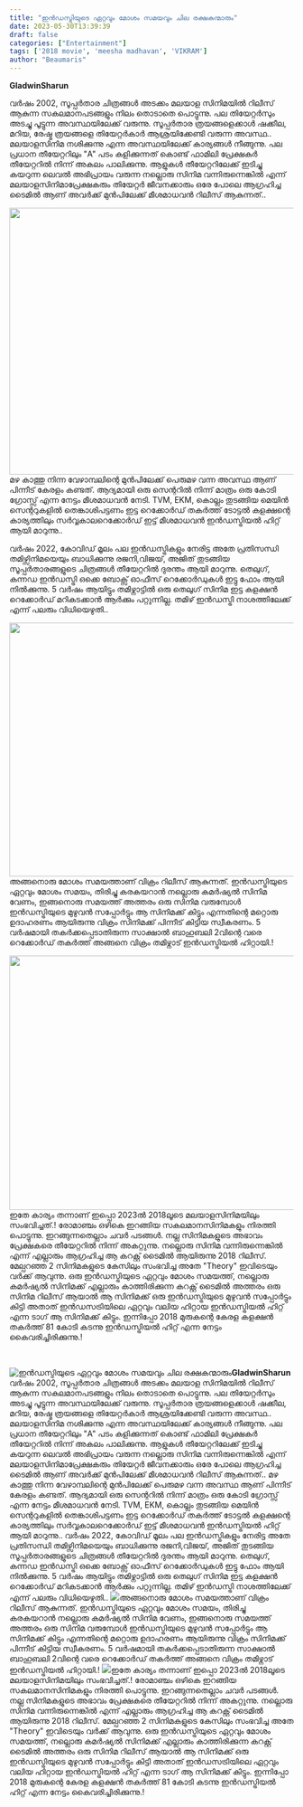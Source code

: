 ```yaml
---
title: "ഇൻഡസ്ട്രിയുടെ ഏറ്റവും മോശം സമയവും ചില രക്ഷകന്മാരും"
date: 2023-05-30T13:39:39
draft: false
categories: ["Entertainment"]
tags: ['2018 movie', 'meesha madhavan', 'VIKRAM']
author: "Beaumaris"
---
```


<strong>GladwinSharun</strong>

വർഷം 2002, സൂപ്പർതാര ചിത്രങ്ങൾ അടക്കം മലയാള സിനിമയിൽ റിലീസ് ആകുന്ന സകലമാനപടങ്ങളും നിലം തൊടാതെ പൊട്ടുന്നു. പല തിയേറ്റർസും അടച്ചു പൂട്ടുന്ന അവസ്ഥയിലേക്ക് വരുന്നു. സൂപ്പർതാര ത്രയങ്ങളെക്കാൾ ഷക്കീല, മറിയ, രേഷ്മ ത്രയങ്ങളെ തിയേറ്റർകാർ ആശ്രയിക്കേണ്ടി വരുന്ന അവസ്ഥ.. മലയാളസിനിമ നശിക്കുന്നു എന്ന അവസ്ഥയിലേക്ക് കാര്യങ്ങൾ നീങ്ങുന്നു. പല പ്രധാന തീയേറ്ററിലും "A" പടം കളിക്കുന്നത് കൊണ്ട് ഫാമിലി പ്രേക്ഷകർ തീയേറ്ററിൽ നിന്ന് അകലം പാലിക്കുന്നു. ആളുകൾ തീയേറ്ററിലേക്ക് ഇടിച്ചു കയറുന്ന ലെവൽ അഭിപ്രായം വരുന്ന നല്ലൊരു സിനിമ വന്നിരുന്നെങ്കിൽ എന്ന് മലയാളസിനിമാപ്രേക്ഷകരും തിയേറ്റർ ജീവനക്കാരും ഒരേ പോലെ ആഗ്രഹിച്ച ടൈമിൽ ആണ് അവർക്ക് മുൻപിലേക്ക് മീശമാധവൻ റിലീസ് ആകുന്നത്..

<a href="https://cdn.boolokam.com/articles/2023/05/fwfwffggg-2.jpg"><img class="size-full wp-image-397631 aligncenter" src="https://cdn.boolokam.com/articles/2023/05/fwfwffggg-2.jpg" alt="" width="750" height="472" /></a>മഴ കാത്തു നിന്ന വേഴാമ്പലിന്റെ മുൻപിലേക്ക് പെരുമഴ വന്ന അവസ്ഥ ആണ് പിന്നീട് കേരളം കണ്ടത്. ആദ്യമായി ഒരു സെന്ററിൽ നിന്ന് മാത്രം ഒരു കോടി ഗ്രോസ്സ് എന്ന നേട്ടം മീശമാധവൻ നേടി. TVM, EKM, കൊല്ലം തുടങ്ങിയ മെയിൻ സെന്ററുകളിൽ തെങ്കാശിപട്ടണം ഇട്ട റെക്കോർഡ് തകർത്ത് ടോട്ടൽ കളക്ഷന്റെ കാര്യത്തിലും സർവ്വകാലറെക്കോർഡ് ഇട്ട് മീശമാധവൻ ഇൻഡസ്ട്രിയൽ ഹിറ്റ്‌ ആയി മാറുന്നു..

വർഷം 2022, കോവിഡ് മൂലം പല ഇൻഡസ്ട്രികളും നേരിട്ട അതേ പ്രതിസന്ധി തമിഴ്സിനിമയെയും ബാധിക്കുന്നു രജനി,വിജയ്, അജിത് തുടങ്ങിയ സൂപ്പർതാരങ്ങളുടെ ചിത്രങ്ങൾ തീയേറ്ററിൽ ദുരന്തം ആയി മാറുന്നു. തെലുഗ്, കന്നഡ ഇൻഡസ്ട്രി ഒക്കെ ബോക്സ്‌ ഓഫീസ് റെക്കോർഡുകൾ ഇട്ടു ഫോം ആയി നിൽക്കുന്നു. 5 വർഷം ആയിട്ടും തമിഴ്നാട്ടിൽ ഒരു തെലുഗ് സിനിമ ഇട്ട കളക്ഷൻ റെക്കോർഡ് മറികടക്കാൻ ആർക്കും പറ്റുന്നില്ല. തമിഴ് ഇൻഡസ്ട്രി നാശത്തിലേക്ക് എന്ന് പലരും വിധിയെഴുതി..

<a href="https://cdn.boolokam.com/articles/2023/05/qdqffff2.jpg"><img class="size-large wp-image-397632 aligncenter" src="https://cdn.boolokam.com/articles/2023/05/qdqffff2-1024x575.jpg" alt="" width="800" height="449" /></a>അങ്ങനൊരു മോശം സമയത്താണ് വിക്രം റിലീസ് ആകുന്നത്. ഇൻഡസ്ട്രിയുടെ ഏറ്റവും മോശം സമയം, തിരിച്ചു കരകയറാൻ നല്ലൊരു കമർഷ്യൽ സിനിമ വേണം, ഇങ്ങനൊരു സമയത്ത് അത്തരം ഒരു സിനിമ വരുമ്പോൾ ഇൻഡസ്ട്രിയുടെ മുഴുവൻ സപ്പോർട്ടും ആ സിനിമക്ക് കിട്ടും എന്നതിന്റെ മറ്റൊരു ഉദാഹരണം ആയിരുന്നു വിക്രം സിനിമക്ക് പിന്നീട് കിട്ടിയ സ്വീകരണം. 5 വർഷമായി തകർക്കപ്പെടാതിരുന്ന സാക്ഷാൽ ബാഹുബലി 2വിന്റെ വരെ റെക്കോർഡ് തകർത്ത് അങ്ങനെ വിക്രം തമിഴ്നാട് ഇൻഡസ്ട്രിയൽ ഹിറ്റായി.!

<a href="https://cdn.boolokam.com/articles/2023/05/e2222222.webp"><img class="size-large wp-image-397633 aligncenter" src="https://cdn.boolokam.com/articles/2023/05/e2222222-1024x576.webp" alt="" width="800" height="450" /></a>ഇതേ കാര്യം തന്നാണ് ഇപ്പൊ 2023ൽ 2018ലൂടെ മലയാളസിനിമയിലും സംഭവിച്ചത്.! രോമാഞ്ചം ഒഴികെ ഇറങ്ങിയ സകലമാനസിനിമകളും നിരത്തി പൊട്ടുന്നു. ഇറങ്ങുന്നതെല്ലാം ചവർ പടങ്ങൾ. നല്ല സിനിമകളുടെ അഭാവം പ്രേക്ഷകരെ തീയേറ്ററിൽ നിന്ന് അകറ്റുന്നു. നല്ലൊരു സിനിമ വന്നിരുന്നെങ്കിൽ എന്ന് എല്ലാരും ആഗ്രഹിച്ച ആ കറക്റ്റ് ടൈമിൽ ആയിരുന്നു 2018 റിലീസ്. മേല്പറഞ്ഞ 2 സിനിമകളുടെ കേസിലും സംഭവിച്ച അതേ "Theory" ഇവിടെയും വർക്ക്‌ ആവുന്നു. ഒരു ഇൻഡസ്ട്രിയുടെ ഏറ്റവും മോശം സമയത്ത്, നല്ലൊരു കമർഷ്യൽ സിനിമക്ക് എല്ലാരും കാത്തിരിക്കുന്ന കറക്റ്റ് ടൈമിൽ അത്തരം ഒരു സിനിമ റിലീസ് ആയാൽ ആ സിനിമക്ക് ഒരു ഇൻഡസ്ട്രിയുടെ മുഴുവൻ സപ്പോർട്ടും കിട്ടി അതാത് ഇൻഡസട്രിയിലെ ഏറ്റവും വലിയ ഹിറ്റായ ഇൻഡസ്ട്രിയൽ ഹിറ്റ്‌ എന്ന ടാഗ് ആ സിനിമക്ക് കിട്ടും. ഇന്നിപ്പോ 2018 മുരുകന്റെ കേരള കളക്ഷൻ തകർത്ത് 81 കോടി കടന്നു ഇൻഡസ്ട്രിയൽ ഹിറ്റ്‌ എന്ന നേട്ടം കൈവരിച്ചിരിക്കുന്നു.!

&nbsp;


![ഇൻഡസ്ട്രിയുടെ ഏറ്റവും മോശം സമയവും ചില രക്ഷകന്മാരും](https://cdn.boolokam.com/articles/2023/05/fwfwffggg-2.jpg)**GladwinSharun** വർഷം 2002, സൂപ്പർതാര ചിത്രങ്ങൾ അടക്കം മലയാള സിനിമയിൽ റിലീസ് ആകുന്ന സകലമാനപടങ്ങളും നിലം തൊടാതെ പൊട്ടുന്നു. പല തിയേറ്റർസും അടച്ചു പൂട്ടുന്ന അവസ്ഥയിലേക്ക് വരുന്നു. സൂപ്പർതാര ത്രയങ്ങളെക്കാൾ ഷക്കീല, മറിയ, രേഷ്മ ത്രയങ്ങളെ തിയേറ്റർകാർ ആശ്രയിക്കേണ്ടി വരുന്ന അവസ്ഥ.. മലയാളസിനിമ നശിക്കുന്നു എന്ന അവസ്ഥയിലേക്ക് കാര്യങ്ങൾ നീങ്ങുന്നു. പല പ്രധാന തീയേറ്ററിലും "A" പടം കളിക്കുന്നത് കൊണ്ട് ഫാമിലി പ്രേക്ഷകർ തീയേറ്ററിൽ നിന്ന് അകലം പാലിക്കുന്നു. ആളുകൾ തീയേറ്ററിലേക്ക് ഇടിച്ചു കയറുന്ന ലെവൽ അഭിപ്രായം വരുന്ന നല്ലൊരു സിനിമ വന്നിരുന്നെങ്കിൽ എന്ന് മലയാളസിനിമാപ്രേക്ഷകരും തിയേറ്റർ ജീവനക്കാരും ഒരേ പോലെ ആഗ്രഹിച്ച ടൈമിൽ ആണ് അവർക്ക് മുൻപിലേക്ക് മീശമാധവൻ റിലീസ് ആകുന്നത്.. [](https://cdn.boolokam.com/articles/2023/05/fwfwffggg-2.jpg)മഴ കാത്തു നിന്ന വേഴാമ്പലിന്റെ മുൻപിലേക്ക് പെരുമഴ വന്ന അവസ്ഥ ആണ് പിന്നീട് കേരളം കണ്ടത്. ആദ്യമായി ഒരു സെന്ററിൽ നിന്ന് മാത്രം ഒരു കോടി ഗ്രോസ്സ് എന്ന നേട്ടം മീശമാധവൻ നേടി. TVM, EKM, കൊല്ലം തുടങ്ങിയ മെയിൻ സെന്ററുകളിൽ തെങ്കാശിപട്ടണം ഇട്ട റെക്കോർഡ് തകർത്ത് ടോട്ടൽ കളക്ഷന്റെ കാര്യത്തിലും സർവ്വകാലറെക്കോർഡ് ഇട്ട് മീശമാധവൻ ഇൻഡസ്ട്രിയൽ ഹിറ്റ്‌ ആയി മാറുന്നു.. വർഷം 2022, കോവിഡ് മൂലം പല ഇൻഡസ്ട്രികളും നേരിട്ട അതേ പ്രതിസന്ധി തമിഴ്സിനിമയെയും ബാധിക്കുന്നു രജനി,വിജയ്, അജിത് തുടങ്ങിയ സൂപ്പർതാരങ്ങളുടെ ചിത്രങ്ങൾ തീയേറ്ററിൽ ദുരന്തം ആയി മാറുന്നു. തെലുഗ്, കന്നഡ ഇൻഡസ്ട്രി ഒക്കെ ബോക്സ്‌ ഓഫീസ് റെക്കോർഡുകൾ ഇട്ടു ഫോം ആയി നിൽക്കുന്നു. 5 വർഷം ആയിട്ടും തമിഴ്നാട്ടിൽ ഒരു തെലുഗ് സിനിമ ഇട്ട കളക്ഷൻ റെക്കോർഡ് മറികടക്കാൻ ആർക്കും പറ്റുന്നില്ല. തമിഴ് ഇൻഡസ്ട്രി നാശത്തിലേക്ക് എന്ന് പലരും വിധിയെഴുതി.. [![](https://cdn.boolokam.com/articles/2023/05/qdqffff2-1024x575.jpg)](https://cdn.boolokam.com/articles/2023/05/qdqffff2.jpg)അങ്ങനൊരു മോശം സമയത്താണ് വിക്രം റിലീസ് ആകുന്നത്. ഇൻഡസ്ട്രിയുടെ ഏറ്റവും മോശം സമയം, തിരിച്ചു കരകയറാൻ നല്ലൊരു കമർഷ്യൽ സിനിമ വേണം, ഇങ്ങനൊരു സമയത്ത് അത്തരം ഒരു സിനിമ വരുമ്പോൾ ഇൻഡസ്ട്രിയുടെ മുഴുവൻ സപ്പോർട്ടും ആ സിനിമക്ക് കിട്ടും എന്നതിന്റെ മറ്റൊരു ഉദാഹരണം ആയിരുന്നു വിക്രം സിനിമക്ക് പിന്നീട് കിട്ടിയ സ്വീകരണം. 5 വർഷമായി തകർക്കപ്പെടാതിരുന്ന സാക്ഷാൽ ബാഹുബലി 2വിന്റെ വരെ റെക്കോർഡ് തകർത്ത് അങ്ങനെ വിക്രം തമിഴ്നാട് ഇൻഡസ്ട്രിയൽ ഹിറ്റായി.! [![](https://cdn.boolokam.com/articles/2023/05/e2222222-1024x576.webp)](https://cdn.boolokam.com/articles/2023/05/e2222222.webp)ഇതേ കാര്യം തന്നാണ് ഇപ്പൊ 2023ൽ 2018ലൂടെ മലയാളസിനിമയിലും സംഭവിച്ചത്.! രോമാഞ്ചം ഒഴികെ ഇറങ്ങിയ സകലമാനസിനിമകളും നിരത്തി പൊട്ടുന്നു. ഇറങ്ങുന്നതെല്ലാം ചവർ പടങ്ങൾ. നല്ല സിനിമകളുടെ അഭാവം പ്രേക്ഷകരെ തീയേറ്ററിൽ നിന്ന് അകറ്റുന്നു. നല്ലൊരു സിനിമ വന്നിരുന്നെങ്കിൽ എന്ന് എല്ലാരും ആഗ്രഹിച്ച ആ കറക്റ്റ് ടൈമിൽ ആയിരുന്നു 2018 റിലീസ്. മേല്പറഞ്ഞ 2 സിനിമകളുടെ കേസിലും സംഭവിച്ച അതേ "Theory" ഇവിടെയും വർക്ക്‌ ആവുന്നു. ഒരു ഇൻഡസ്ട്രിയുടെ ഏറ്റവും മോശം സമയത്ത്, നല്ലൊരു കമർഷ്യൽ സിനിമക്ക് എല്ലാരും കാത്തിരിക്കുന്ന കറക്റ്റ് ടൈമിൽ അത്തരം ഒരു സിനിമ റിലീസ് ആയാൽ ആ സിനിമക്ക് ഒരു ഇൻഡസ്ട്രിയുടെ മുഴുവൻ സപ്പോർട്ടും കിട്ടി അതാത് ഇൻഡസട്രിയിലെ ഏറ്റവും വലിയ ഹിറ്റായ ഇൻഡസ്ട്രിയൽ ഹിറ്റ്‌ എന്ന ടാഗ് ആ സിനിമക്ക് കിട്ടും. ഇന്നിപ്പോ 2018 മുരുകന്റെ കേരള കളക്ഷൻ തകർത്ത് 81 കോടി കടന്നു ഇൻഡസ്ട്രിയൽ ഹിറ്റ്‌ എന്ന നേട്ടം കൈവരിച്ചിരിക്കുന്നു.! 
